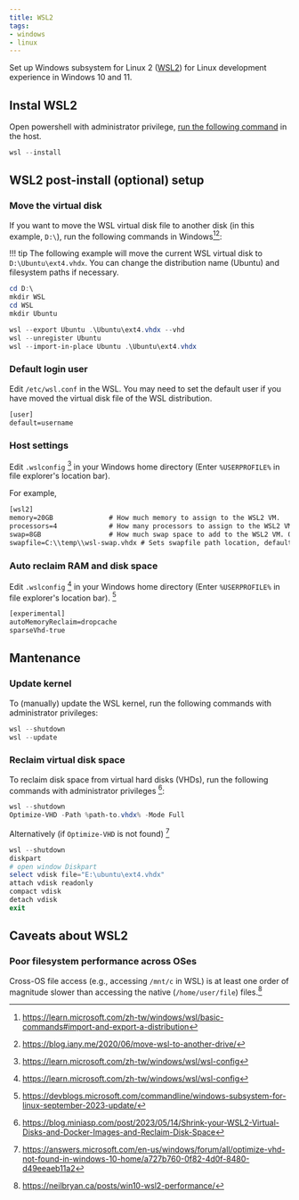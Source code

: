 ```yaml
---
title: WSL2
tags:
- windows
- linux
---
```


Set up Windows subsystem for Linux 2 ([WSL2](https://docs.microsoft.com/en-us/windows/wsl/)) for Linux development experience in Windows 10 and 11.

## Instal WSL2

Open powershell with administrator privilege, [run the following command](https://devblogs.microsoft.com/commandline/install-wsl-with-a-single-command-now-available-in-windows-10-version-2004-and-higher/) in the host.

```powershell
wsl --install
```

## WSL2 post-install (optional) setup

### Move the virtual disk

If you want to move the WSL virtual disk file to another disk (in this example, `D:\`), run the following commands in Windows[^export-import][^movedrive]:

!!! tip
    The following example will move the current WSL virtual disk to `D:\Ubuntu\ext4.vhdx`. You can change the distribution name (Ubuntu) and filesystem paths if necessary.

```powershell
cd D:\
mkdir WSL
cd WSL
mkdir Ubuntu

wsl --export Ubuntu .\Ubuntu\ext4.vhdx --vhd
wsl --unregister Ubuntu
wsl --import-in-place Ubuntu .\Ubuntu\ext4.vhdx
```

[^export-import]: https://learn.microsoft.com/zh-tw/windows/wsl/basic-commands#import-and-export-a-distribution
[^movedrive]: https://blog.iany.me/2020/06/move-wsl-to-another-drive/

### Default login user

Edit `/etc/wsl.conf` in the WSL. You may need to set the default user if you have moved the virtual disk file of the WSL distribution.

```txt title="/etc/wsl.conf"
[user]
default=username
```

### Host settings

Edit `.wslconfig` [^wslconfig] in your Windows home directory (Enter `%USERPROFILE%` in file explorer's location bar).

For example,

```txt title=".wslconfig"
[wsl2]
memory=20GB              # How much memory to assign to the WSL2 VM.
processors=4             # How many processors to assign to the WSL2 VM.
swap=8GB                 # How much swap space to add to the WSL2 VM. 0 for no swap file.
swapfile=C:\\temp\\wsl-swap.vhdx # Sets swapfile path location, default is %USERPROFILE%\AppData\Local\Temp\swap.vhdx. Useful if your C drive has limited disk space.
```

[^wslconfig]: https://learn.microsoft.com/zh-tw/windows/wsl/wsl-config

### Auto reclaim RAM and disk space

Edit `.wslconfig` [^wslconfig] in your Windows home directory (Enter `%USERPROFILE%` in file explorer's location bar). [^autoreclaim]

```txt title=".wslconfig"
[experimental]
autoMemoryReclaim=dropcache
sparseVhd-true
```

[^autoreclaim]: https://devblogs.microsoft.com/commandline/windows-subsystem-for-linux-september-2023-update/

## Mantenance

### Update kernel

To (manually) update the WSL kernel, run the following commands with administrator privileges:

```powershell
wsl --shutdown
wsl --update
```

### Reclaim virtual disk space

To reclaim disk space from virtual hard disks (VHDs), run the following commands with administrator privileges [^optimize-vhd]:

```powershell
wsl --shutdown
Optimize-VHD -Path %path-to.vhdx% -Mode Full
```

Alternatively (if `Optimize-VHD` is not found) [^vhd-diskpart]

```powershell
wsl --shutdown
diskpart
# open window Diskpart
select vdisk file="E:\ubuntu\ext4.vhdx"
attach vdisk readonly
compact vdisk
detach vdisk
exit
```

[^optimize-vhd]: https://blog.miniasp.com/post/2023/05/14/Shrink-your-WSL2-Virtual-Disks-and-Docker-Images-and-Reclaim-Disk-Space
[^vhd-diskpart]: https://answers.microsoft.com/en-us/windows/forum/all/optimize-vhd-not-found-in-windows-10-home/a727b760-0f82-4d0f-8480-d49eeaeb11a2



## Caveats about WSL2

### Poor filesystem performance across OSes

Cross-OS file access (e.g., accessing `/mnt/c` in WSL) is at least one order of magnitude slower than accessing the native (`/home/user/file`) files.[^wslio]

[^wslio]: https://neilbryan.ca/posts/win10-wsl2-performance/
